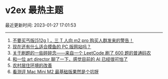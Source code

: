 # v2ex 最热主题

最近更新时间: 2023-01-27 17:01:53

--- 
1. [不要买丐版[512g ] ，三 T 人向 m2 pro 购买人群发来的警告！](https://www.v2ex.com/t/910782) 
2. [现在还有什么适合摸鱼的 PC 版网站吗？](https://www.v2ex.com/t/910783) 
3. [关于刷题的一些碎碎念——来自一个 LeetCode 刷了 600 题的普通码农](https://www.v2ex.com/t/910785) 
4. [和一位 art director 聊了一下，感觉目前的 AI 已经很可怕了](https://www.v2ex.com/t/910801) 
5. [农村居住环境的改善](https://www.v2ex.com/t/910807) 
6. [看测评 Mac Mini M2 最基础版果然是个坑呀](https://www.v2ex.com/t/910841) 
